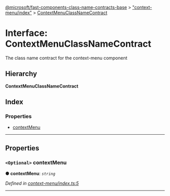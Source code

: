 [@microsoft/fast-components-class-name-contracts-base](../README.md) > ["context-menu/index"](../modules/_context_menu_index_.md) > [ContextMenuClassNameContract](../interfaces/_context_menu_index_.contextmenuclassnamecontract.md)

# Interface: ContextMenuClassNameContract

The class name contract for the context-menu component

## Hierarchy

**ContextMenuClassNameContract**

## Index

### Properties

* [contextMenu](_context_menu_index_.contextmenuclassnamecontract.md#contextmenu)

---

## Properties

<a id="contextmenu"></a>

### `<Optional>` contextMenu

**● contextMenu**: *`string`*

*Defined in [context-menu/index.ts:5](https://github.com/Microsoft/fast-dna/blob/164dd3ca/packages/fast-components-class-name-contracts-base/src/context-menu/index.ts#L5)*

___


